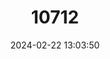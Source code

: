 ---
title: "10712"
category: "Hypnophila remyi"
draft: false
date: 2024-02-22 13:03:50
languages:
  French: ["Brillante corse"]
---